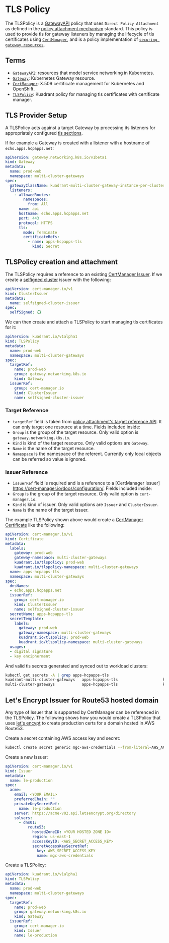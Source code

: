 # TLS Policy

The TLSPolicy is a [GatewayAPI](https://gateway-api.sigs.k8s.io/) policy that uses `Direct Policy Attachment` as defined in the [policy attachment mechanism](https://gateway-api.sigs.k8s.io/v1alpha2/references/policy-attachment/) standard.
This policy is used to provide tls for gateway listeners by managing the lifecycle of tls certificates using [`CertManager`](https://cert-manager.io), and is a policy implementation of [`securing gateway resources`](https://cert-manager.io/docs/usage/gateway/). 

## Terms

- [`GatewayAPI`](https://gateway-api.sigs.k8s.io/): resources that model service networking in Kubernetes.
- [`Gateway`](https://gateway-api.sigs.k8s.io/api-types/gateway/): Kubernetes Gateway resource. 
- [`CertManager`](https://cert-manager.io): X.509 certificate management for Kubernetes and OpenShift. 
- [`TLSPolicy`](https://github.com/Kuadrant/multicluster-gateway-controller/blob/main/config/crd/bases/kuadrant.io_dnspolicies.yaml): Kuadrant policy for managing tls certificates with certificate manager.


## TLS Provider Setup

A TLSPolicy acts against a target Gateway by processing its listeners for appropriately configured [tls sections](https://cert-manager.io/docs/usage/gateway/#generate-tls-certs-for-selected-tls-blocks).

If for example a Gateway is created with a listener with a hostname of `echo.apps.hcpapps.net`:
```yaml
apiVersion: gateway.networking.k8s.io/v1beta1
kind: Gateway
metadata:
  name: prod-web
  namespace: multi-cluster-gateways
spec:
  gatewayClassName: kuadrant-multi-cluster-gateway-instance-per-cluster
  listeners:
    - allowedRoutes:
        namespaces:
          from: All
      name: api
      hostname: echo.apps.hcpapps.net
      port: 443
      protocol: HTTPS
      tls:
        mode: Terminate
        certificateRefs:
          - name: apps-hcpapps-tls
            kind: Secret
```

## TLSPolicy creation and attachment

The TLSPolicy requires a reference to an existing [CertManager Issuer](https://cert-manager.io/docs/configuration/). 
If we create a [selfigned cluster](https://cert-manager.io/docs/configuration/selfsigned/) issuer with the following:

```yaml
apiVersion: cert-manager.io/v1
kind: ClusterIssuer
metadata:
  name: selfsigned-cluster-issuer
spec:
  selfSigned: {}
```

We can then create and attach a TLSPolicy to start managing tls certificates for it:

```yaml
apiVersion: kuadrant.io/v1alpha1
kind: TLSPolicy
metadata:
  name: prod-web
  namespace: multi-cluster-gateways
spec:
  targetRef:
    name: prod-web
    group: gateway.networking.k8s.io
    kind: Gateway
  issuerRef:
    group: cert-manager.io
    kind: ClusterIssuer
    name: selfsigned-cluster-issuer
```

### Target Reference
- `targetRef` field is taken from [policy attachment's target reference API](https://gateway-api.sigs.k8s.io/v1alpha2/references/policy-attachment/#target-reference-api). It can only target one resource at a time. Fields included inside:
- `Group` is the group of the target resource. Only valid option is `gateway.networking.k8s.io`.
- `Kind` is kind of the target resource. Only valid options are `Gateway`.
- `Name` is the name of the target resource.
- `Namespace` is the namespace of the referent. Currently only local objects can be referred so value is ignored.

### Issuer Reference
- `issuerRef` field is required and is a reference to a [CertManager Issuer] https://cert-manager.io/docs/configuration/. Fields included inside:
- `Group` is the group of the target resource. Only valid option is `cert-manager.io`.
- `Kind` is kind of issuer. Only valid options are `Issuer` and `ClusterIssuer`.
- `Name` is the name of the target issuer.

The example TLSPolicy shown above would create a [CertManager Certificate](https://cert-manager.io/docs/usage/certificate/) like the following:
```yaml
apiVersion: cert-manager.io/v1
kind: Certificate
metadata:
  labels:
    gateway: prod-web
    gateway-namespace: multi-cluster-gateways
    kuadrant.io/tlspolicy: prod-web
    kuadrant.io/tlspolicy-namespace: multi-cluster-gateways
  name: apps-hcpapps-tls
  namespace: multi-cluster-gateways
spec:
  dnsNames:
  - echo.apps.hcpapps.net
  issuerRef:
    group: cert-manager.io
    kind: ClusterIssuer
    name: selfsigned-cluster-issuer
  secretName: apps-hcpapps-tls
  secretTemplate:
    labels:
      gateway: prod-web
      gateway-namespace: multi-cluster-gateways
      kuadrant.io/tlspolicy: prod-web
      kuadrant.io/tlspolicy-namespace: multi-cluster-gateways
  usages:
  - digital signature
  - key encipherment
```

And valid tls secrets generated and synced out to workload clusters:

```bash
kubectl get secrets -A | grep apps-hcpapps-tls
kuadrant-multi-cluster-gateways   apps-hcpapps-tls                    kubernetes.io/tls               3      6m42s
multi-cluster-gateways            apps-hcpapps-tls                    kubernetes.io/tls               3      7m12s
```

## Let's Encrypt Issuer for Route53 hosted domain

Any type of Issuer that is supported by CertManager can be referenced in the TLSPolicy. The following shows how you would create a TLSPolicy that uses [let's encypt](https://letsencrypt.org/) to create production certs for a domain hosted in AWS Route53.

Create a secret containing AWS access key and secret:
```bash
kubectl create secret generic mgc-aws-credentials --from-literal=AWS_ACCESS_KEY_ID=<AWS_ACCESS_KEY_ID> --from-literal=AWS_SECRET_ACCESS_KEY=<AWS_SECRET_ACCESS_KEY> -n multi-cluster-gateways
```

Create a new Issuer:
```yaml
apiVersion: cert-manager.io/v1
kind: Issuer
metadata:
  name: le-production
spec:
  acme:
    email: <YOUR EMAIL>
    preferredChain: ""
    privateKeySecretRef:
      name: le-production
    server: https://acme-v02.api.letsencrypt.org/directory
    solvers:
      - dns01:
          route53:
            hostedZoneID: <YOUR HOSTED ZONE ID>
            region: us-east-1
            accessKeyID: <AWS_SECRET_ACCESS_KEY>
            secretAccessKeySecretRef:
              key: AWS_SECRET_ACCESS_KEY
              name: mgc-aws-credentials
```

Create a TLSPolicy:
```yaml
apiVersion: kuadrant.io/v1alpha1
kind: TLSPolicy
metadata:
  name: prod-web
  namespace: multi-cluster-gateways
spec:
  targetRef:
    name: prod-web
    group: gateway.networking.k8s.io
    kind: Gateway
  issuerRef:
    group: cert-manager.io
    kind: Issuer
    name: le-production
```
